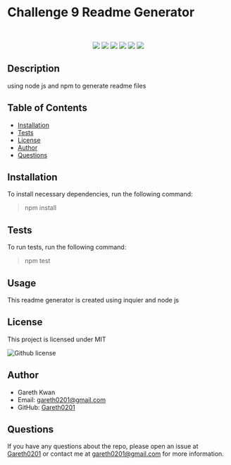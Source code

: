 # Challenge 9 Readme Generator

  </br>
  <p align="center">
    <img src="https://img.shields.io/github/languages/count/Gareth0201/professional-README-generator?style=for-the-badge"  />
    <img src="https://img.shields.io/github/languages/top/Gareth0201/professional-README-generator?style=for-the-badge"  />
    <img src="https://img.shields.io/github/repo-size/Gareth0201/professional-README-generator?style=for-the-badge"  />   
    <img src="https://img.shields.io/tokei/lines/github/Gareth0201/professional-README-generator?style=for-the-badge"  />
    <img src="https://img.shields.io/github/package-json/dependency-version/Gareth0201/professional-README-generator/inquirer?style=for-the-badge"/>
    <img src="https://img.shields.io/github/last-commit/Gareth0201/professional-README-generator?style=for-the-badge" />  
        
  </p>

## **Description**

using node js and npm to generate readme files

## **Table of Contents**

- [Installation](#installation)
- [Tests](#test)
- [License](#license)
- [Author](#author)
- [Questions](#questions)

## **Installation**

To install necessary dependencies, run the following command:

> npm install

## **Tests**

To run tests, run the following command:

> npm test

## **Usage**

This readme generator is created using inquier and node js

## **License**

This project is licensed under MIT

![Github license](https://img.shields.io/badge/license-MIT-green.svg)

## **Author**

- Gareth Kwan
- Email: gareth0201@gmail.com
- GitHub: [Gareth0201](https://www.github.com/Gareth0201)

## **Questions**

If you have any questions about the repo, please open an issue at [Gareth0201](https://www.github.com/Gareth0201/professional-README-generator) or contact me at gareth0201@gmail.com for more information.

